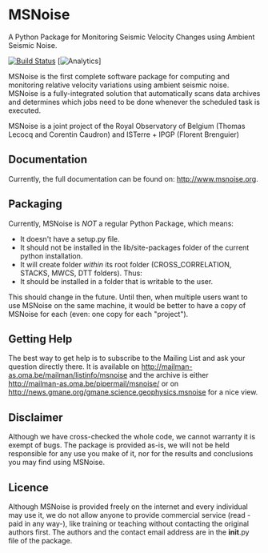 MSNoise
=======

A Python Package for Monitoring Seismic Velocity Changes using Ambient Seismic Noise.


[![Build Status](https://travis-ci.org/ROBelgium/MSNoise.png)](https://travis-ci.org/ROBelgium/MSNoise)
[![Analytics](https://ga-beacon.appspot.com/UA-55331253-1/MSNoise/readme)]

MSNoise is the first complete software package for computing and monitoring relative velocity variations using ambient seismic noise. 
MSNoise is a fully-integrated solution that automatically scans data archives and determines which jobs need to be done whenever the scheduled task is executed. 

MSNoise is a joint project of the Royal Observatory of Belgium (Thomas Lecocq and Corentin Caudron) and ISTerre + IPGP (Florent Brenguier)

Documentation
---------------
Currently, the full documentation can be found on: http://www.msnoise.org.


Packaging
----------
Currently, MSNoise is *NOT* a regular Python Package, which means:

* It doesn't have a setup.py file.
* It should not be installed in the lib/site-packages folder of the current python installation.
* It will create folder *within* its root folder (CROSS_CORRELATION, STACKS, MWCS, DTT folders). Thus:
* It should be installed in a folder that is writable to the user.

This should change in the future. Until then, when multiple users want to use MSNoise on the same machine, it would be better to have a copy of MSNoise for each (even: one copy for each "project").



Getting Help
-------------
The best way to get help is to subscribe to the Mailing List and ask your question directly there. It is available on 
http://mailman-as.oma.be/mailman/listinfo/msnoise and the archive is either http://mailman-as.oma.be/pipermail/msnoise/ or 
on http://news.gmane.org/gmane.science.geophysics.msnoise for a nice view.



Disclaimer
----------

Although we have cross-checked the whole code, we cannot warranty it is exempt of bugs. The package is provided as-is, we will not be held responsible for any use you make of it, nor for the results and conclusions you may find using MSNoise.

Licence
----------

Although MSNoise is provided freely on the internet and every individual may use it, we do not allow anyone to provide commercial service (read -paid in any way-), like training or teaching without contacting the original authors first. The authors and the contact email address are in the __init__.py file of the package.